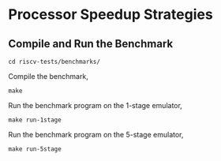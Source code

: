 # Processor Speedup Strategies

## Compile and Run the Benchmark

```
cd riscv-tests/benchmarks/
```

Compile the benchmark,

```
make
```

Run the benchmark program on the 1-stage emulator,

```
make run-1stage
```

Run the benchmark program on the 5-stage emulator,

```
make run-5stage
```
